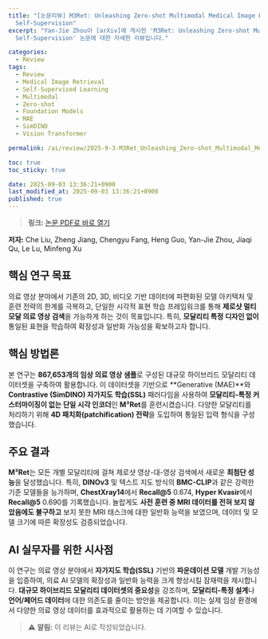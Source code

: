 ```yaml
---
title: "[논문리뷰] M3Ret: Unleashing Zero-shot Multimodal Medical Image Retrieval via
  Self-Supervision"
excerpt: "Yan-Jie Zhou이 [arXiv]에 게시한 'M3Ret: Unleashing Zero-shot Multimodal Medical Image Retrieval via
  Self-Supervision' 논문에 대한 자세한 리뷰입니다."

categories:
  - Review
tags:
  - Review
  - Medical Image Retrieval
  - Self-Supervised Learning
  - Multimodal
  - Zero-shot
  - Foundation Models
  - MAE
  - SimDINO
  - Vision Transformer

permalink: /ai/review/2025-9-3-M3Ret_Unleashing_Zero-shot_Multimodal_Medical_Image_Retrieval_via_Self-Supervision/

toc: true
toc_sticky: true

date: 2025-09-03 13:36:21+0900
last_modified_at: 2025-09-03 13:36:21+0900
published: true
---
```

> **링크:** [논문 PDF로 바로 열기](https://arxiv.org/abs/2509.01360)

**저자:** Che Liu, Zheng Jiang, Chengyu Fang, Heng Guo, Yan-Jie Zhou, Jiaqi Qu, Le Lu, Minfeng Xu



## 핵심 연구 목표
의료 영상 분야에서 기존의 2D, 3D, 비디오 기반 데이터에 파편화된 모델 아키텍처 및 훈련 전략의 한계를 극복하고, 단일한 시각적 표현 학습 프레임워크를 통해 **제로샷 멀티모달 의료 영상 검색**을 가능하게 하는 것이 목표입니다. 특히, **모달리티 특정 디자인 없이** 통일된 표현을 학습하여 확장성과 일반화 가능성을 확보하고자 합니다.

## 핵심 방법론
본 연구는 **867,653개의 임상 의료 영상 샘플**로 구성된 대규모 하이브리드 모달리티 데이터셋을 구축하여 활용합니다. 이 데이터셋을 기반으로 **Generative (MAE)**와 **Contrastive (SimDINO) 자가지도 학습(SSL)** 패러다임을 사용하여 **모달리티-특정 커스터마이징이 없는 단일 시각 인코더**인 **M³Ret**를 훈련시켰습니다. 다양한 모달리티를 처리하기 위해 **4D 패치화(patchification) 전략**을 도입하여 통일된 입력 형식을 구성했습니다.

## 주요 결과
**M³Ret**는 모든 개별 모달리티에 걸쳐 제로샷 영상-대-영상 검색에서 새로운 **최첨단 성능**을 달성했습니다. 특히, **DINOv3** 및 텍스트 지도 방식의 **BMC-CLIP**과 같은 강력한 기준 모델들을 능가하며, **ChestXray14**에서 **Recall@5** 0.674, **Hyper Kvasir**에서 **Recall@5** 0.690를 기록했습니다. 놀랍게도 **사전 훈련 중 MRI 데이터를 전혀 보지 않았음에도 불구하고** 보지 못한 MRI 태스크에 대한 일반화 능력을 보였으며, 데이터 및 모델 크기에 따른 확장성도 검증되었습니다.

## AI 실무자를 위한 시사점
이 연구는 의료 영상 분야에서 **자가지도 학습(SSL)** 기반의 **파운데이션 모델** 개발 가능성을 입증하여, 의료 AI 모델의 확장성과 일반화 능력을 크게 향상시킬 잠재력을 제시합니다. **대규모 하이브리드 모달리티 데이터셋의 중요성**을 강조하며, **모달리티-특정 설계**나 **언어/페어드 데이터**에 대한 의존도를 줄이는 방안을 제공합니다. 이는 실제 임상 환경에서 다양한 의료 영상 데이터를 효과적으로 활용하는 데 기여할 수 있습니다.

> ⚠️ **알림:** 이 리뷰는 AI로 작성되었습니다.